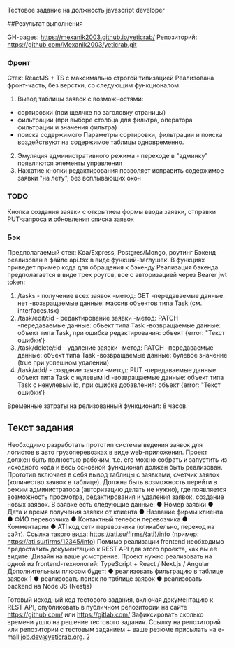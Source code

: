 Тестовое задание на должность
javascript developer

##Результат выполнения

GH-pages: https://mexanik2003.github.io/yeticrab/
Репозиторий: https://github.com/Mexanik2003/yeticrab.git

### Фронт
Стек: ReactJS + TS с максимально строгой типизацией
Реализована фронт-часть, без верстки, со следующим функционалом:
1) Вывод таблицы заявок с возможностями:
- сортировки (при щелчке по заголовку страницы)
- фильтрации (при выборе столбца для фильтра, оператора фильтрации и значения фильтра)
- поиска содержимого
Параметры сортировки, фильтрации и поиска воздействуют на содержимое таблицы одновременно.
2) Эмуляция административного режима - переходе в "админку" появляются элементы управления
3) Нажатие кнопки редактирования позволяет исправить содержимое заявки "на лету", без всплывающих окон
### TODO
Кнопка создания заявки с открытием формы ввода заявки, отправки PUT-запроса и обновления списка заявок

### Бэк
Предполагаемый стек: Koa/Express, Postgres/Mongo, роутинг
Бэкенд реализован в файле api.tsx в виде функций-заглушек. В функциях приведет пример кода для обращения к бэкенду
Реализация бэкенда предполагается в виде трех роутов, все с авторизацией через Bearer jwt token:
1) /tasks - получение всех заявок
-метод: GET
-передаваемые данные: нет
-возвращаемые данные: массив объектов типа Task (см. interfaces.tsx)
2) /task/edit/:id - редактирование заявки
-метод: PATCH
-передаваемые данные: объект типа Task
-возвращаемые данные: объект типа Task, при ошибке редактирования: объект {error: "Текст ошибки'}
3) /task/delete/:id - удаление заявки
   -метод: PATCH
   -передаваемые данные: объект типа Task
   -возвращаемые данные: булевое значение (true при успешном удалении)
3) /task/add/ - создание заявки
   -метод: PUT
   -передаваемые данные: объект типа Task с нулевым id
   -возвращаемые данные: объект типа Task с ненулевым id, при ошибке добавления: объект {error: "Текст ошибки'}

Временные затраты на релизованный функционал: 8 часов.

## Текст задания
Необходимо разработать прототип системы ведения заявок для логистов в авто
грузоперевозках в виде web-приложения.
Проект должен быть полностью рабочим, т.е. его можно собрать и запустить из
исходного кода и весь основной функционал должен быть реализован.
Прототип включает в себя вывод таблицы с заявками, счетчик заявок (количество
заявок в таблице). Должна быть возможность перейти в режим администратора
(авторизацию делать не нужно), где появляется возможность просмотра,
редактирования и удаления заявок, создание новых заявок.
В заявке есть следующие данные:
● Номер заявки
● Дата и время получения заявки от клиента
● Название фирмы клиента
● ФИО перевозчика
● Контактный телефон перевозчика
● Комментарии
● ATI код сети перевозчика (кликабельно, переход на сайт). Ссылка такого
вида: https://ati.su/firms/{ati}/info (пример: https://ati.su/firms/12345/info)
Помимо реализации frontend необходимо предоставить документацию к REST API
для этого проекта, как вы её видите.
Дизайн на ваше усмотрение.
Проект нужно реализовать на одной из frontend-технологий: TypeScript + React /
Next.js / Angular
Дополнительным плюсом будет:
● реализовать фильтрацию в таблице заявок
1
● реализовать поиск по таблице заявок
● реализовать backend на Node.JS (Nestjs)

Готовый исходный код тестового задания, включая документацию к REST API,
опубликовать в публичном репозитории на сайте https://github.com/ или
https://gitlab.com/
Зафиксировать сколько времени ушло на решение тестового задания.
Ссылку на репозиторий или репозитории с тестовым заданием + ваше резюме
присылать на e-mail job.dev@yeticrab.org.
2